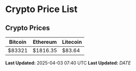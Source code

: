 # Crypto Price List

## Crypto Prices
| Bitcoin | Ethereum | Litecoin |
| ------- | -------- | -------- |
| $83321 | $1816.35 | $83.64 |
**Last Updated:** 2025-04-03 07:40 UTC
**Last Updated:** $DATE$
